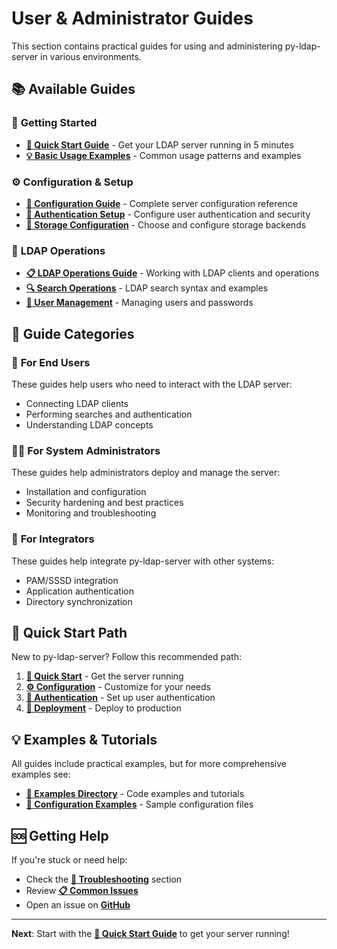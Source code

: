 # User & Administrator Guides

This section contains practical guides for using and administering py-ldap-server in various environments.

## 📚 **Available Guides**

### 🚀 **Getting Started**
- **[📖 Quick Start Guide](quick-start.md)** - Get your LDAP server running in 5 minutes
- **[💡 Basic Usage Examples](../examples/basic-usage.md)** - Common usage patterns and examples

### ⚙️ **Configuration & Setup**
- **[🔧 Configuration Guide](configuration.md)** - Complete server configuration reference
- **[🔐 Authentication Setup](authentication.md)** - Configure user authentication and security
- **[📂 Storage Configuration](../api/storage/README.md)** - Choose and configure storage backends

### 🔨 **LDAP Operations**
- **[📋 LDAP Operations Guide](ldap-operations.md)** - Working with LDAP clients and operations
- **[🔍 Search Operations](ldap-operations.md#search)** - LDAP search syntax and examples
- **[👤 User Management](authentication.md#user-management)** - Managing users and passwords

## 🎯 **Guide Categories**

### 👤 **For End Users**
These guides help users who need to interact with the LDAP server:
- Connecting LDAP clients
- Performing searches and authentication
- Understanding LDAP concepts

### 👨‍💼 **For System Administrators**
These guides help administrators deploy and manage the server:
- Installation and configuration
- Security hardening and best practices
- Monitoring and troubleshooting

### 🔧 **For Integrators**
These guides help integrate py-ldap-server with other systems:
- PAM/SSSD integration
- Application authentication
- Directory synchronization

## 🚀 **Quick Start Path**

New to py-ldap-server? Follow this recommended path:

1. **[📖 Quick Start](quick-start.md)** - Get the server running
2. **[⚙️ Configuration](configuration.md)** - Customize for your needs  
3. **[🔐 Authentication](authentication.md)** - Set up user authentication
4. **[🚀 Deployment](../deployment/README.md)** - Deploy to production

## 💡 **Examples & Tutorials**

All guides include practical examples, but for more comprehensive examples see:
- **[📁 Examples Directory](../examples/README.md)** - Code examples and tutorials
- **[🔧 Configuration Examples](../examples/configuration/)** - Sample configuration files

## 🆘 **Getting Help**

If you're stuck or need help:
- Check the **[🔧 Troubleshooting](configuration.md#troubleshooting)** section
- Review **[📋 Common Issues](../development/contributing.md#common-issues)**
- Open an issue on **[GitHub](https://github.com/evilerbender/py-ldap-server/issues)**

---

**Next**: Start with the **[📖 Quick Start Guide](quick-start.md)** to get your server running!
